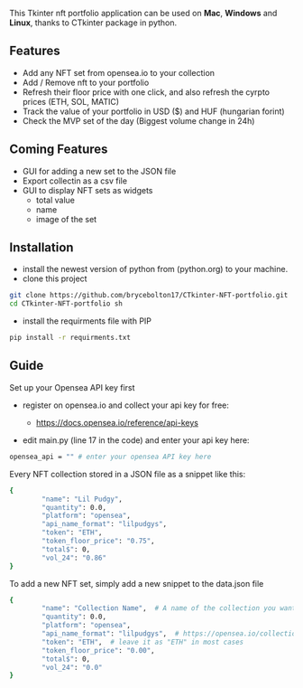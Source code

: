 This Tkinter nft portfolio application can be used on **Mac**, **Windows** and **Linux**, thanks to CTkinter package in python.

## Features

- Add any NFT set from opensea.io to your collection
- Add / Remove nft to your portfolio
- Refresh their floor price with one click, and also refresh the cyrpto prices (ETH, SOL, MATIC)
- Track the value of your portfolio in USD ($) and HUF (hungarian forint)
- Check the MVP set of the day (Biggest volume change in 24h)

## Coming Features
- GUI for adding a new set to the JSON file
- Export collectin as a csv file
- GUI to display NFT sets as widgets
  - total value
  - name
  - image of the set

## Installation
- install the newest version of python from (python.org) to your machine.
- clone this project
```sh
git clone https://github.com/brycebolton17/CTkinter-NFT-portfolio.git
cd CTkinter-NFT-portfolio sh
```

- install the requirments file with PIP
```sh
pip install -r requirments.txt
```
## Guide
Set up your Opensea API key first
- register on opensea.io and collect your api key for free:
  - https://docs.opensea.io/reference/api-keys

 
- edit main.py (line 17 in the code) and enter your api key here:
```sh
opensea_api = "" # enter your opensea API key here
```
Every NFT collection stored in a JSON file as a snippet like this:
```sh
{
        "name": "Lil Pudgy",
        "quantity": 0.0,
        "platform": "opensea",
        "api_name_format": "lilpudgys",
        "token": "ETH",
        "token_floor_price": "0.75",
        "total$": 0,
        "vol_24": "0.86"
}
```

To add a new NFT set, simply add a new snippet to the data.json file
```sh
{
        "name": "Collection Name",  # A name of the collection you want (can be anything)
        "quantity": 0.0,
        "platform": "opensea",
        "api_name_format": "lilpudgys",  # https://opensea.io/collection/lilpudgys (check the name at the end in the opensea URL)
        "token": "ETH",  # leave it as "ETH" in most cases
        "token_floor_price": "0.00",
        "total$": 0,
        "vol_24": "0.0"
}
```
